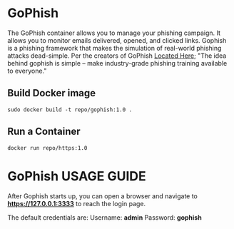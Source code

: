 # **GoPhish**  


The GoPhish container allows you to manage your phishing campaign.  It allows you to monitor emails delivered, 
opened, and clicked links. Gophish is a phishing framework that makes the simulation of real-world phishing attacks dead-simple. Per the creators of GoPhish [Located Here](https://www.gitbook.com/book/gophish/user-guide/details); "The idea behind gophish is simple – make industry-grade phishing training available to everyone."


## **Build Docker image**

```
sudo docker build -t repo/gophish:1.0 .
```


## **Run a Container**

```
docker run repo/https:1.0
```
# **GoPhish USAGE GUIDE**  

After Gophish starts up, you can open a browser and navigate to **https://127.0.0.1:3333** to reach the login page.

The default credentials are:
Username: **admin**
Password: **gophish**
